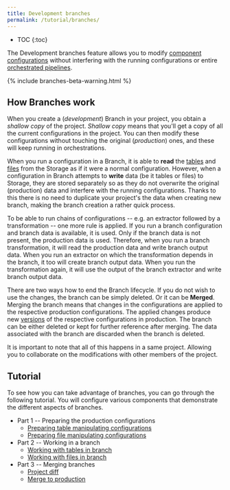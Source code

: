 ```yaml
---
title: Development branches
permalink: /tutorial/branches/
---
```


* TOC
{:toc}
  
The Development branches feature allows you to modify [component configurations](/components/) 
without interfering with the running configurations or entire [orchestrated pipelines](/orchestrator/).

{% include branches-beta-warning.html %}

## How Branches work
When you create a (*development*) Branch in your project, you obtain a *shallow copy* of the project. *Shallow copy* means that
you'll get a copy of all the current configurations in the project. You can then modify these configurations without 
touching the original (*production*) ones, and these will keep running in orchestrations. 

When you run a configuration in a Branch, it is able to **read** the [tables](/storage/tables/) and [files](/storage/files/) from the Storage as if it
were a normal configuration. However, when a configuration in Branch attempts to **write** data (be it tables or files) to Storage,
they are stored separately so as they do not overwrite the original (production) data and interfere with the running 
configurations. Thanks to this there is no need to duplicate your project's the data when creating new branch, making the branch creation a rather 
quick process.

To be able to run chains of configurations -- e.g. an extractor followed by a transformation -- one more rule is applied.
If you run a branch configuration and branch data is available, it is used. Only if the branch data is not present, the 
production data is used. Therefore, when you run a branch transformation, it will read the production data and write branch output data.
When you run an extractor on which the transformation depends in the branch, it too will create branch output data.
When you run the transformation again, it will use the output of the branch extractor and write branch output data.

There are two ways how to end the Branch lifecycle. If you do not wish to use the changes, the branch can be simply deleted.
Or it can be **Merged**. Merging the branch means that changes in the configurations are applied 
to the respective production configurations. The applied changes produce new 
[versions](/components/#configuration-versions) of the respective configurations in production. The branch can be either deleted or kept for further reference after merging. The data associated with the branch are discarded when the branch is deleted.

It is important to note that all of this happens in a same project. Allowing you to collaborate on the modifications 
with other members of the project.

## Tutorial
To see how you can take advantage of branches, you can go through the following tutorial. You will configure various components that demonstrate the different aspects of branches.

* Part 1 -- Preparing the production configurations
  * [Preparing table manipulating configurations](/tutorial/branches/prepare-tables/)
  * [Preparing file manipulating configurations](/tutorial/branches/prepare-files/)
* Part 2 -- Working in a branch 
  * [Working with tables in branch](/tutorial/branches/tables-in-branch)
  * [Working with files in branch](/tutorial/branches/files-in-branch)
* Part 3 -- Merging branches
  * [Project diff](/tutorial/branches/project-diff/)
  * [Merge to production](/tutorial/branches/merge-to-production/)
